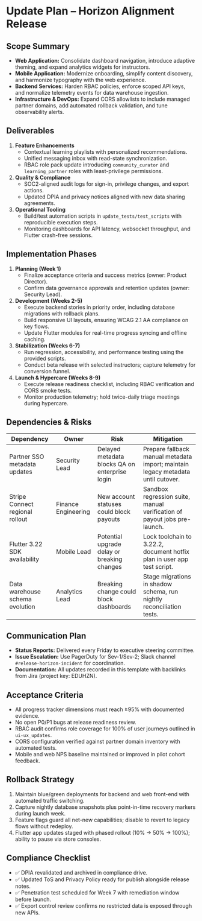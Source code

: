 # Update Plan – Horizon Alignment Release

## Scope Summary
- **Web Application:** Consolidate dashboard navigation, introduce adaptive theming, and expand analytics widgets for instructors.
- **Mobile Application:** Modernize onboarding, simplify content discovery, and harmonize typography with the web experience.
- **Backend Services:** Harden RBAC policies, enforce scoped API keys, and normalize telemetry events for data warehouse ingestion.
- **Infrastructure & DevOps:** Expand CORS allowlists to include managed partner domains, add automated rollback validation, and tune observability alerts.

## Deliverables
1. **Feature Enhancements**
   - Contextual learning playlists with personalized recommendations.
   - Unified messaging inbox with read-state synchronization.
   - RBAC role pack update introducing `community_curator` and `learning_partner` roles with least-privilege permissions.
2. **Quality & Compliance**
   - SOC2-aligned audit logs for sign-in, privilege changes, and export actions.
   - Updated DPIA and privacy notices aligned with new data sharing agreements.
3. **Operational Tooling**
   - Build/test automation scripts in `update_tests/test_scripts` with reproducible execution steps.
   - Monitoring dashboards for API latency, websocket throughput, and Flutter crash-free sessions.

## Implementation Phases
1. **Planning (Week 1)**
   - Finalize acceptance criteria and success metrics (owner: Product Director).
   - Confirm data governance approvals and retention updates (owner: Security Lead).
2. **Development (Weeks 2-5)**
   - Execute backend stories in priority order, including database migrations with rollback plans.
   - Build responsive UI layouts, ensuring WCAG 2.1 AA compliance on key flows.
   - Update Flutter modules for real-time progress syncing and offline caching.
3. **Stabilization (Weeks 6-7)**
   - Run regression, accessibility, and performance testing using the provided scripts.
   - Conduct beta release with selected instructors; capture telemetry for conversion funnel.
4. **Launch & Hypercare (Weeks 8-9)**
   - Execute release readiness checklist, including RBAC verification and CORS smoke tests.
   - Monitor production telemetry; hold twice-daily triage meetings during hypercare.

## Dependencies & Risks
| Dependency | Owner | Risk | Mitigation |
| --- | --- | --- | --- |
| Partner SSO metadata updates | Security Lead | Delayed metadata blocks QA on enterprise login | Prepare fallback manual metadata import; maintain legacy metadata until cutover. |
| Stripe Connect regional rollout | Finance Engineering | New account statuses could block payouts | Sandbox regression suite, manual verification of payout jobs pre-launch. |
| Flutter 3.22 SDK availability | Mobile Lead | Potential upgrade delay or breaking changes | Lock toolchain to 3.22.2, document hotfix plan in user app test script. |
| Data warehouse schema evolution | Analytics Lead | Breaking change could block dashboards | Stage migrations in shadow schema, run nightly reconciliation tests. |

## Communication Plan
- **Status Reports:** Delivered every Friday to executive steering committee.
- **Issue Escalation:** Use PagerDuty for Sev-1/Sev-2; Slack channel `#release-horizon-incident` for coordination.
- **Documentation:** All updates recorded in this template with backlinks from Jira (project key: EDUHZN).

## Acceptance Criteria
- All progress tracker dimensions must reach ≥95% with documented evidence.
- No open P0/P1 bugs at release readiness review.
- RBAC audit confirms role coverage for 100% of user journeys outlined in `ui-ux_updates`.
- CORS configuration verified against partner domain inventory with automated tests.
- Mobile and web NPS baseline maintained or improved in pilot cohort feedback.

## Rollback Strategy
1. Maintain blue/green deployments for backend and web front-end with automated traffic switching.
2. Capture nightly database snapshots plus point-in-time recovery markers during launch week.
3. Feature flags guard all net-new capabilities; disable to revert to legacy flows without redeploy.
4. Flutter app updates staged with phased rollout (10% → 50% → 100%); ability to pause via store consoles.

## Compliance Checklist
- ✅ DPIA revalidated and archived in compliance drive.
- ✅ Updated ToS and Privacy Policy ready for publish alongside release notes.
- ✅ Penetration test scheduled for Week 7 with remediation window before launch.
- ✅ Export control review confirms no restricted data is exposed through new APIs.
